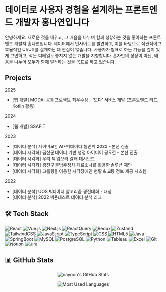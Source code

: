 # 데이터로 사용자 경험을 설계하는 프론트엔드 개발자 홍나연입니다

안녕하세요. 새로운 것을 배우고, 그 배움을 나누며 함께 성장하는 것을 좋아하는 프론트엔드 개발자 홍나연입니다.
데이터에서 인사이트를 발견하고, 이를 바탕으로 직관적이고 효율적인 UI/UX를 설계하는 데 관심이 많습니다.
사용자가 필요로 하는 기능을 깊이 있게 고민하고, 작은 디테일도 놓치지 않는 개발을 지향합니다.
혼자만의 성장이 아닌, 배움을 나누어 모두가 함께 발전하는 것을 목표로 하고 있습니다.

## Projects
2025
- [앱 개발] MODA: 공통 프로젝트 최우수상 - ‘모다’ 서비스 개발 (프론트엔드 리드, Kotlin 활용)

2024
- [웹 개발] SSAFIT

2023
- [데이터 분석] 사이버보안 AI*빅데이터 챌린지 2023 - 본선 진출
- [데이터 시각화] 금산군 데이터 기반 행정 아이디어 공모전 - 본선 진출
- [데이터 시각화] 우리 책 읽으러 갈래 대시보드 
- [데이터 시각화] 광진구 불법주정차 페르소나를 활용한 솔루션 제안
- [데이터 시각화] 크롤링을 이용한 시각장애인 현황 & 교통 정보 제공 시스템

2022
- [데이터 분석] UOS 빅데이터 알고리즘 경진대회 - 대상
- [데이터 분석] 2022 빅콘테스트 데이터 분석 리그

## 🛠 Tech Stack
![React](https://img.shields.io/badge/React-61DAFB?style=flat-square&logo=React&logoColor=white)
![Vue.js](https://img.shields.io/badge/Vue.Js-4FC08D?style=flat-square&logo=Vue.Js&logoColor=white)
![Next.js](https://img.shields.io/badge/Next.Js-000000?style=flat-square&logo=Next.Js&logoColor=white)
![ReactQuery](https://img.shields.io/badge/ReactQuery-FF4154?style=flat-square&logo=ReactQuery&logoColor=white)
![Redux](https://img.shields.io/badge/Redux-764ABC?style=flat-square&logo=Redux&logoColor=white)
![Zustand](https://img.shields.io/badge/Zustand-964B00?style=flat-square&logo=Zustand&logoColor=white)
![TailwindCSS](https://img.shields.io/badge/TailWindCSS-06B6D4?style=flat-square&logo=TailwindCSS&logoColor=white)
![JavaScript](https://img.shields.io/badge/JavaScript-F7DF1E?style=flat-square&logo=JavaScript&logoColor=white)
![TypeScript](https://img.shields.io/badge/TypeScript-3178C6?style=flat-square&logo=TypeScript&logoColor=white)
![CSS](https://img.shields.io/badge/CSS-663399?style=flat-square&logo=CSS&logoColor=white)
![HTML5](https://img.shields.io/badge/HTML5-E34F26?style=flat-square&logo=HTML5&logoColor=white)
![Java](https://img.shields.io/badge/Java-FF7800?style=flat-square&logo=Java&logoColor=white)
![SpringBoot](https://img.shields.io/badge/SpringBoot-6DB33F?style=flat-square&logo=SpringBoot&logoColor=white)
![MySQL](https://img.shields.io/badge/MySQL-4479A1?style=flat-square&logo=MySQL&logoColor=white)
![PostgreSQL](https://img.shields.io/badge/PostgreSQL-4169E1?style=flat-square&logo=postgresql&logoColor=white)
![Python](https://img.shields.io/badge/Python-3776AB?style=flat-square&logo=python&logoColor=white)
![Tableau](https://img.shields.io/badge/Tableau-E97627?style=flat-square&logo=tableau&logoColor=white)
![Excel](https://img.shields.io/badge/Excel-217346?style=flat-square&logo=microsoft-excel&logoColor=white)
![Git](https://img.shields.io/badge/Git-F05032?style=flat-square&logo=git&logoColor=white)
![Notion](https://img.shields.io/badge/Notion-000000?style=flat-square&logo=notion&logoColor=white)
![Jira](https://img.shields.io/badge/Jira-0052CC?style=flat-square&logo=jira&logoColor=white)


## 📊 GitHub Stats

<div align="center">
  
![nayoon's GitHub Stats](https://github-readme-stats.vercel.app/api?username=uoaheu&show_icons=true&theme=radical)

![Most Used Languages](https://github-readme-stats.vercel.app/api/top-langs/?username=uoaheu&layout=compact&theme=radical)

</div>


<!--
**01HongNa/01HongNa** is a ✨ _special_ ✨ repository because its `README.md` (this file) appears on your GitHub profile.

Here are some ideas to get you started:

- 🔭 I’m currently working on ...
- 🌱 I’m currently learning ...
- 👯 I’m looking to collaborate on ...
- 🤔 I’m looking for help with ...
- 💬 Ask me about ...
- 📫 How to reach me: ...
- 😄 Pronouns: ...
- ⚡ Fun fact: ...
-->
